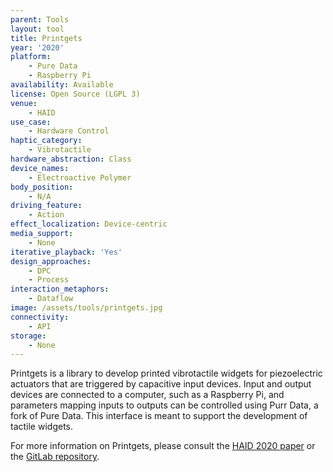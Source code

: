```yaml
---
parent: Tools
layout: tool
title: Printgets
year: '2020'
platform:
    - Pure Data
    - Raspberry Pi
availability: Available
license: Open Source (LGPL 3)
venue:
    - HAID
use_case:
    - Hardware Control
haptic_category:
    - Vibrotactile
hardware_abstraction: Class
device_names:
    - Electroactive Polymer
body_position:
    - N/A
driving_feature:
    - Action
effect_localization: Device-centric
media_support:
    - None
iterative_playback: 'Yes'
design_approaches:
    - DPC
    - Process
interaction_metaphors:
    - Dataflow
image: /assets/tools/printgets.jpg
connectivity:
    - API
storage:
    - None
---
```

Printgets is a library to develop printed vibrotactile widgets for piezoelectric actuators that are triggered by capacitive input devices.
Input and output devices are connected to a computer, such as a Raspberry Pi, and parameters mapping inputs to outputs can be controlled using Purr Data, a fork of Pure Data.
This interface is meant to support the development of tactile widgets.

For more information on Printgets, please consult the [HAID 2020 paper](https://lilloa.univ-lille.fr/handle/20.500.12210/56770) or the [GitLab repository](https://gitlab.inria.fr/Loki/happiness/libhappiness).
